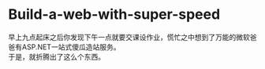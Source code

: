 # Build-a-web-with-super-speed
早上九点起床之后你发现下午一点就要交课设作业，慌忙之中想到了万能的微软爸爸有ASP.NET一站式傻瓜造站服务。<br>
于是，就折腾出了这么个东西。
